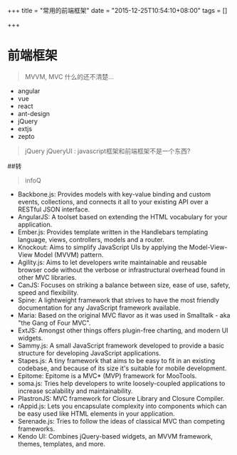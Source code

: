 +++
title = "常用的前端框架"
date = "2015-12-25T10:54:10+08:00"
tags = []

+++


# 前端框架

> MVVM, MVC 什么的还不清楚...

- angular
- vue
- react
- ant-design
- jQuery
- extjs
- zepto

> jQuery jQueryUI : javascript框架和前端框架不是一个东西?

##转
>infoQ

- Backbone.js: Provides models with key-value binding and custom events, collections, and connects it all to your existing API over a RESTful JSON interface.
- AngularJS: A toolset based on extending the HTML vocabulary for your application.
- Ember.js: Provides template written in the Handlebars templating language, views, controllers, models and a router.
- Knockout: Aims to simplify JavaScript UIs by applying the Model-View-View Model (MVVM) pattern.
- Agility.js: Aims to let developers write maintainable and reusable browser code without the verbose or infrastructural overhead found in other MVC libraries.
- CanJS: Focuses on striking a balance between size, ease of use, safety, speed and flexibility.
- Spine: A lightweight framework that strives to have the most friendly documentation for any JavaScript framework available.
- Maria: Based on the original MVC flavor as it was used in Smalltalk - aka "the Gang of Four MVC".
- ExtJS: Amongst other things offers plugin-free charting, and modern UI widgets.
- Sammy.js: A small JavaScript framework developed to provide a basic structure for developing JavaScript applications.
- Stapes.js: A tiny framework that aims to be easy to fit in an existing codebase, and because of its size it's suitable for mobile development.
- Epitome: Epitome is a MVC* (MVP) framework for MooTools.
- soma.js: Tries help developers to write loosely-coupled applications to increase scalability and maintainability.
- PlastronJS: MVC framework for Closure Library and Closure Compiler.
- rAppid.js: Lets you encapsulate complexity into components which can be easy used like HTML elements in your application.
- Serenade.js: Tries to follow the ideas of classical MVC than competing frameworks.
- Kendo UI: Combines jQuery-based widgets, an MVVM framework, themes, templates, and more.
